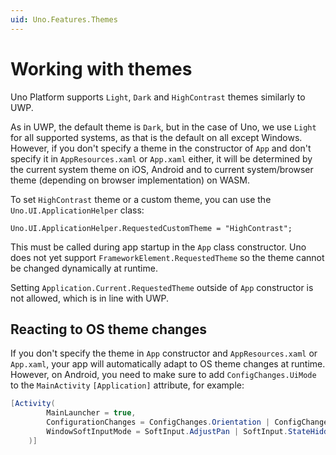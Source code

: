 ```yaml
---
uid: Uno.Features.Themes
---
```


# Working with themes

Uno Platform supports `Light`, `Dark` and `HighContrast` themes similarly to UWP.

As in UWP, the default theme is `Dark`, but in the case of Uno, we use `Light` for all supported systems, as that is the default on all except Windows. However, if you don't specify a theme in the constructor of `App` and don't specify it in `AppResources.xaml` or `App.xaml` either, it will be determined by the current system theme on iOS, Android and to current system/browser theme (depending on browser implementation) on WASM.

To set `HighContrast` theme or a custom theme, you can use the `Uno.UI.ApplicationHelper` class:

```
Uno.UI.ApplicationHelper.RequestedCustomTheme = "HighContrast";
```

This must be called during app startup in the `App` class constructor. Uno does not yet support `FrameworkElement.RequestedTheme` so the theme cannot be changed dynamically at runtime.

Setting `Application.Current.RequestedTheme` outside of `App` constructor is not allowed, which is in line with UWP.

## Reacting to OS theme changes

If you don't specify the theme in `App` constructor and `AppResources.xaml` or `App.xaml`, your app will automatically adapt to OS theme changes at runtime. However, on Android, you need to make sure to add `ConfigChanges.UiMode` to the `MainActivity` `[Application]` attribute, for example:

``` c#
[Activity(
        MainLauncher = true,
        ConfigurationChanges = ConfigChanges.Orientation | ConfigChanges.ScreenSize | ConfigChanges.UiMode,
        WindowSoftInputMode = SoftInput.AdjustPan | SoftInput.StateHidden
    )]
```
